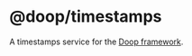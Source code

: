 @doop/timestamps
==================

A timestamps service for the [Doop framework](https://github.com/MomsFriendlyDevCo/Doop).
